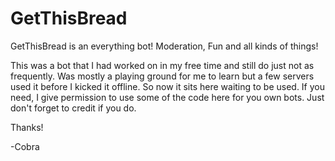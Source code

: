 # GetThisBread
GetThisBread is an everything bot! Moderation, Fun and all kinds of things!


This was a bot that I had worked on in my free time and still do just not as frequently. Was mostly a playing ground for me to learn but a few servers used it before I kicked it offline. So now it sits here waiting to be used.
If you need, I give permission to use some of the code here for you own bots. Just don't forget to credit if you do. 

Thanks! 

-Cobra
